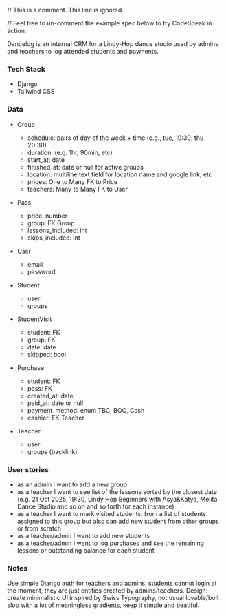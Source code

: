 // This is a comment. This line is ignored.
<!-- This is a multiline comment. 
These lines are ignored too. -->

// Feel free to un-comment the example spec below to try CodeSpeak in action:

Dancelog is an internal CRM for a Lindy-Hop dance studio used by admins and teachers to log attended students and payments.

### Tech Stack

- Django
- Tailwind CSS

### Data

- Group
  - schedule: pairs of day of the week + time (e.g., tue, 19:30; thu 20:30)
  - duration: (e.g. 1hr, 90min, etc)
  - start_at: date
  - finished_at: date or null for active groups
  - location: multiline text field for location name and google link, etc
  - prices: One to Many FK to Price
  - teachers: Many to Many FK to User

- Pass
  - price: number
  - group: FK Group
  - lessons_included: int
  - skips_included: int

- User
  - email
  - password

- Student
  - user
  - groups

- StudentVisit
  - student: FK
  - group: FK
  - date: date
  - skipped: bool

- Purchase
  - student: FK
  - pass: FK
  - created_at: date
  - paid_at: date or null
  - payment_method: enum TBC, BOG, Cash
  - cashier: FK Teacher

- Teacher
  - user
  - groups (backlink)

### User stories

- as an admin I want to add a new group
- as a teacher I want to see list of the lessons sorted by the closest date (e.g. 21 Oct 2025, 19:30, Lindy Hop Beginners with Asya&Katya, Melita Dance Studio and so on and so forth for each instance)
- as a teacher I want to mark visited students: from a list of students assigned to this group but also can add new student from other groups or from scratch
- as a teacher/admin I want to add new students
- as a teacher/admin I want to log purchases and see the remaining lessons or outstanding balance for each student

### Notes

Use simple Django auth for teachers and admins, students cannot login at the moment, they are just entities created by admins/teachers. Design: create minimalistic UI inspired by Swiss Typography, not usual lovable/bolt slop with a lot of meaningless gradients, keep it simple and beatiful. 

